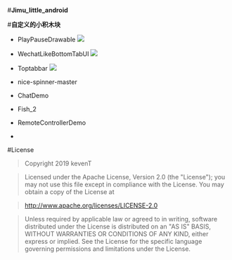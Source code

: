#**Jimu_little_android**

#**自定义的小积木块**



- PlayPauseDrawable
![](https://github.com/KevenT/Jimu_little_android/tree/master/screenshot/PlayPauseDrawable.gif)

- WechatLikeBottomTabUI
![](https://github.com/KevenT/Jimu_little_android/tree/master/screenshot/wechatlikebottomTabUI.png)

- Toptabbar
![](https://github.com/KevenT/Jimu_little_android/tree/master/screenshot/Toptabbar.png)

- nice-spinner-master

- ChatDemo

- Fish_2

- RemoteControllerDemo

-


#License

>Copyright 2019 kevenT

>Licensed under the Apache License, Version 2.0 (the "License");
you may not use this file except in compliance with the License.
You may obtain a copy of the License at

>   http://www.apache.org/licenses/LICENSE-2.0

>Unless required by applicable law or agreed to in writing, software
distributed under the License is distributed on an "AS IS" BASIS,
WITHOUT WARRANTIES OR CONDITIONS OF ANY KIND, either express or implied.
See the License for the specific language governing permissions and
limitations under the License.
